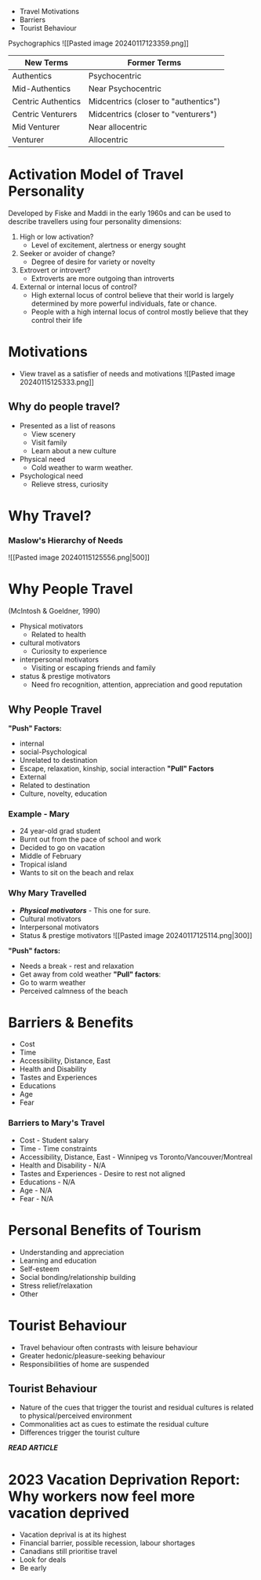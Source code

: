 - Travel Motivations
- Barriers
- Tourist Behaviour

Psychographics
![[Pasted image 20240117123359.png]]

| **New Terms** | **Former Terms** |
| ---- | ---- |
| Authentics | Psychocentric |
| Mid-Authentics | Near Psychocentric |
| Centric Authentics | Midcentrics (closer to "authentics") |
| Centric Venturers | Midcentrics (closer to "venturers") |
| Mid Venturer | Near allocentric |
| Venturer | Allocentric |

# Activation Model of Travel Personality
Developed by Fiske and Maddi in the early 1960s and can be used to describe travellers using four personality dimensions:
1. High or low activation?
	- Level of excitement, alertness or energy sought
1. Seeker or avoider of change?
	- Degree of desire for variety or novelty
1. Extrovert or introvert?
	- Extroverts are more outgoing than introverts
1. External or internal locus of control?
	- High external locus of control believe that their world is largely determined by more powerful individuals, fate or chance.
	- People with a high internal locus of control mostly believe that they control their life

# Motivations
- View travel as a satisfier of needs and motivations
![[Pasted image 20240115125333.png]]

## Why do people travel?
- Presented as a list of reasons
	- View scenery
	- Visit family
	- Learn about a new culture
- Physical need
	- Cold weather to warm weather.
- Psychological need
	- Relieve stress, curiosity

# Why Travel?
### Maslow's Hierarchy of Needs
![[Pasted image 20240115125556.png|500]]

# Why People Travel
(McIntosh & Goeldner, 1990)
- Physical motivators
	- Related to health
- cultural motivators
	- Curiosity to experience
- interpersonal motivators
	- Visiting or escaping friends and family
- status & prestige motivators
	- Need fro recognition, attention, appreciation and good reputation

## Why People Travel
**"Push" Factors:**
- internal
- social-Psychological
- Unrelated to destination
- Escape, relaxation, kinship, social interaction
**"Pull" Factors**
- External
- Related to destination
- Culture, novelty, education


### Example - Mary
- 24 year-old grad student
- Burnt out from the pace of school and work
- Decided to go on vacation
- Middle of February
- Tropical island
- Wants to sit on the beach and relax

### Why Mary Travelled
- ***Physical motivators*** - This one for sure.
- Cultural motivators
- Interpersonal motivators
- Status & prestige motivators
![[Pasted image 20240117125114.png|300]]

**"Push" factors:**
- Needs a break - rest and relaxation
- Get away from cold weather
**"Pull" factors**: 
- Go to warm weather
- Perceived calmness of the beach

# Barriers & Benefits
- Cost
- Time
- Accessibility, Distance, East
- Health and Disability
- Tastes and Experiences
- Educations
- Age
- Fear

### Barriers to Mary's Travel
- Cost - Student salary
- Time - Time constraints
- Accessibility, Distance, East - Winnipeg vs Toronto/Vancouver/Montreal
- Health and Disability - N/A
- Tastes and Experiences - Desire to rest not aligned
- Educations - N/A
- Age - N/A
- Fear - N/A

# Personal Benefits of Tourism
- Understanding and appreciation
- Learning and education
- Self-esteem
- Social bonding/relationship building
- Stress relief/relaxation
- Other

# Tourist Behaviour
- Travel behaviour often contrasts with leisure behaviour
- Greater hedonic/pleasure-seeking behaviour
- Responsibilities of home are suspended

## Tourist Behaviour
- Nature of the cues that trigger the tourist and residual cultures is related to physical/perceived environment
- Commonalities act as cues to estimate the residual culture
- Differences trigger the tourist culture

***READ ARTICLE*** 

# 2023 Vacation Deprivation Report: Why workers now feel more vacation deprived
- Vacation deprival is at its highest
- Financial barrier, possible recession, labour shortages
- Canadians still prioritise travel
- Look for deals
- Be early

